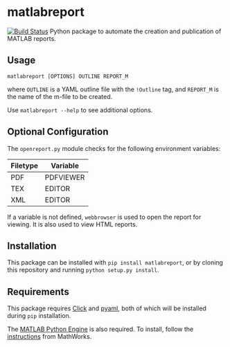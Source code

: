 # matlabreport
[![Build Status](https://travis-ci.org/ahoetker/matlabreport.svg?branch=master)](https://travis-ci.org/ahoetker/matlabreport)
Python package to automate the creation and publication of MATLAB reports.

## Usage

`matlabreport [OPTIONS] OUTLINE REPORT_M `

where `OUTLINE` is a YAML outline file with the `!Outline` tag, and `REPORT_M`
is the name of the m-file to be created.

Use `matlabreport --help` to see additional options.

## Optional Configuration

The `openreport.py` module checks for the following environment variables:

| Filetype | Variable |
| -------- | -------- |
| PDF      | PDFVIEWER |
| TEX      | EDITOR   |
| XML      | EDITOR   |

If a variable is not defined, `webbrowser` is used to open the report for
viewing. It is also used to view HTML reports.


## Installation

This package can be installed with `pip install matlabreport`, or by cloning
this repository and running `python setup.py install`.

## Requirements

This package requires [Click](http://click.pocoo.org/5/) and
[pyaml](https://pypi.python.org/pypi/pyaml), both of which will be installed
during `pip` installation.

The [MATLAB Python Engine](https://www.mathworks.com/help/matlab/matlab-engine-for-python.html)
is also required. To install, follow the [instructions](https://www.mathworks.com/help/matlab/matlab_external/install-the-matlab-engine-for-python.html)
from MathWorks.
